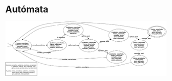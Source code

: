 # Autómata
![Automata](https://raw.githubusercontent.com/MauAraujo/DiscreteLearning/master/automata-t-aprendizaje.jpg)

